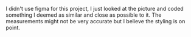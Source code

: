 I didn't use figma for this project, I just looked at the picture and coded something I deemed as similar and close as possible to it. The measurements might not be very accurate but I believe the styling is on point.